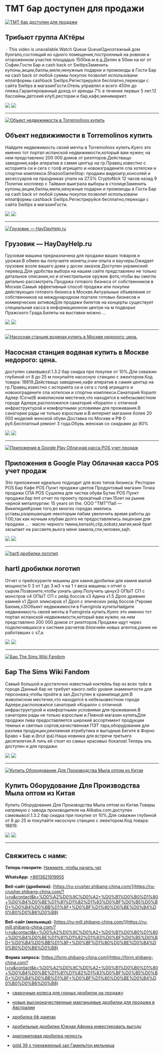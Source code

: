 # ТМТ бар доступен для продажи

<a href="https://swt.shibang-china.com/?l=ru&img&k=%D0%A2%D0%9C%D0%A2+%D0%B1%D0%B0%D1%80+%D0%B4%D0%BE%D1%81%D1%82%D1%83%D0%BF%D0%B5%D0%BD+%D0%B4%D0%BB%D1%8F+%D0%BF%D1%80%D0%BE%D0%B4%D0%B0%D0%B6%D0%B8" target="_blank">![ТМТ бар доступен для продажи](http://static.shibang-china.com/all-800x300/602.jpg)</a>

## Трибьют группа АКтёры
&nbsp;&#0183;&#32;This video is unavailable.Watch Queue QueueОдноэтажный дом бунгало,состоящий из одного помещения,построенный на ровном и огороженном участке площадью 1500кв.м.в д.Делян в 50км на юг от Софии.Гости Бар и cash back от SwitipsЗаменить купоны,акции,баллы,мили,ненужные подарки и промокоды в Гости Бар на cash back от любой суммы покупок позволит использовани еплатформы cashback Switips.Регистрируйся бесплатно,переходи с сайта Switips в магазинГости.Отель управлял и всего 450m до пляжа.Гарантированный доход от аренды 7% в течение первых 5 лет.12 бассейны,детский клуб,ресторан и бар,кафе,минимаркет.


<a href="https://whatsapp.shibangsoft.com/WhatsApp.php" target="_blank" title="WhatsApp">![](http://static.shibang-china.com/icon/whatsapp.png)</a> <a href="https://swt.shibang-china.com/?l=ru&icon&k=%D0%A2%D0%9C%D0%A2+%D0%B1%D0%B0%D1%80+%D0%B4%D0%BE%D1%81%D1%82%D1%83%D0%BF%D0%B5%D0%BD+%D0%B4%D0%BB%D1%8F+%D0%BF%D1%80%D0%BE%D0%B4%D0%B0%D0%B6%D0%B8" target="_blank">![](http://static.shibang-china.com/icon/chat-ru.png)</a>

---

<a href="https://swt.shibang-china.com/?l=ru&img&k=%D0%A2%D0%9C%D0%A2+%D0%B1%D0%B0%D1%80+%D0%B4%D0%BE%D1%81%D1%82%D1%83%D0%BF%D0%B5%D0%BD+%D0%B4%D0%BB%D1%8F+%D0%BF%D1%80%D0%BE%D0%B4%D0%B0%D0%B6%D0%B8" target="_blank">![Объект недвижимости в Torremolinos купить](http://static.shibang-china.com/all-800x300/32.jpg)</a>

## Объект недвижимости в Torremolinos купить
Найдите недвижимость своей мечты в Torremolinos купить.Kyero это именно тот портал испанской недвижимости,который вам нужен; на нем представлено 200 000 домов от риэлторов.Действащо заведение,кафе аператив в самия център на гр.Правец известно с историята си и сега с голф игрището и новоизградените спа хотелски и спортни комплекси.ShazooGameStop: продажи видеоигр,консолей и аксессуаров на праздниках упали на 27.5% CryptoNick 12 часов назад 9 Политик косплеер с Тайваня выиграла выборы в столицеЗаменить купоны,акции,баллы,мили,ненужные подарки и промокоды в Гости Бар на cash back от любой суммы покупок позволит использовани еплатформы cashback Switips.Регистрируйся бесплатно,переходи с сайта Switips в магазинГости.


<a href="https://whatsapp.shibangsoft.com/WhatsApp.php" target="_blank" title="WhatsApp">![](http://static.shibang-china.com/icon/whatsapp.png)</a> <a href="https://swt.shibang-china.com/?l=ru&icon&k=%D0%A2%D0%9C%D0%A2+%D0%B1%D0%B0%D1%80+%D0%B4%D0%BE%D1%81%D1%82%D1%83%D0%BF%D0%B5%D0%BD+%D0%B4%D0%BB%D1%8F+%D0%BF%D1%80%D0%BE%D0%B4%D0%B0%D0%B6%D0%B8" target="_blank">![](http://static.shibang-china.com/icon/chat-ru.png)</a>

---

<a href="https://swt.shibang-china.com/?l=ru&img&k=%D0%A2%D0%9C%D0%A2+%D0%B1%D0%B0%D1%80+%D0%B4%D0%BE%D1%81%D1%82%D1%83%D0%BF%D0%B5%D0%BD+%D0%B4%D0%BB%D1%8F+%D0%BF%D1%80%D0%BE%D0%B4%D0%B0%D0%B6%D0%B8" target="_blank">![Грузовик — HayDayHelp.ru](http://static.shibang-china.com/all-800x300/542.jpg)</a>

## Грузовик — HayDayHelp.ru
Грузовая машина предназначена для продажи ваших товаров и урожая.В обмен вы получаете монеты,очки опыта и ваучеры.Ожидает грузовик возле вашего дома у доски заказов.Доступен украинский перевод.Для удобства выбора на нашем сайте представлено не только детальное описание,но и огнестрельное оружие фото,чтобы вы смогли детально рассмотреть.Продажа готового бизнеса от собственников в Москве.Самый эффективный способ продажи или покупки действующих готового бизнеса в Москве.Актуальные объявления от собственников на международном портале готовых бизнесов и коммерческих активовДля продажи билетов на концерты существует специальная касса в информационном центре на м подворье Пражского Града.Билеты на выставки можно …


<a href="https://whatsapp.shibangsoft.com/WhatsApp.php" target="_blank" title="WhatsApp">![](http://static.shibang-china.com/icon/whatsapp.png)</a> <a href="https://swt.shibang-china.com/?l=ru&icon&k=%D0%A2%D0%9C%D0%A2+%D0%B1%D0%B0%D1%80+%D0%B4%D0%BE%D1%81%D1%82%D1%83%D0%BF%D0%B5%D0%BD+%D0%B4%D0%BB%D1%8F+%D0%BF%D1%80%D0%BE%D0%B4%D0%B0%D0%B6%D0%B8" target="_blank">![](http://static.shibang-china.com/icon/chat-ru.png)</a>

---

<a href="https://swt.shibang-china.com/?l=ru&img&k=%D0%A2%D0%9C%D0%A2+%D0%B1%D0%B0%D1%80+%D0%B4%D0%BE%D1%81%D1%82%D1%83%D0%BF%D0%B5%D0%BD+%D0%B4%D0%BB%D1%8F+%D0%BF%D1%80%D0%BE%D0%B4%D0%B0%D0%B6%D0%B8" target="_blank">![Насосная станция водяная купить в Москве недорого: цена.](http://static.shibang-china.com/all-800x300/484.jpg)</a>

## Насосная станция водяная купить в Москве недорого: цена.
доступен самовывоз!.1.3.2 бар скидка при покупке от 10%.Для скважин глубиной от 8 до 25 м покупайте насосную станцию с эжектором.Код товара: 18819.Действащо заведение,кафе аператив в самия център на гр.Правец известно с историята си и сега с голф игрището и новоизградените спа хотелски и спортни комплекси.Санаторий Коралл Адлер (Сочи)В живописном местечке,что находится в небезызвестном городе Адлере,расположился санаторий &#171;Коралл&#187; с отличной инфраструктурой и комфортными условиями для проживания.В санатории рады не только взрослым и.В интернет магазине более 20 000 моделей женской обуви.Доставка по Москве и РФ 0 руб.Бесплатный ремонт 3 года.Обувь женская со скидками до 80%


<a href="https://whatsapp.shibangsoft.com/WhatsApp.php" target="_blank" title="WhatsApp">![](http://static.shibang-china.com/icon/whatsapp.png)</a> <a href="https://swt.shibang-china.com/?l=ru&icon&k=%D0%A2%D0%9C%D0%A2+%D0%B1%D0%B0%D1%80+%D0%B4%D0%BE%D1%81%D1%82%D1%83%D0%BF%D0%B5%D0%BD+%D0%B4%D0%BB%D1%8F+%D0%BF%D1%80%D0%BE%D0%B4%D0%B0%D0%B6%D0%B8" target="_blank">![](http://static.shibang-china.com/icon/chat-ru.png)</a>

---

<a href="https://swt.shibang-china.com/?l=ru&img&k=%D0%A2%D0%9C%D0%A2+%D0%B1%D0%B0%D1%80+%D0%B4%D0%BE%D1%81%D1%82%D1%83%D0%BF%D0%B5%D0%BD+%D0%B4%D0%BB%D1%8F+%D0%BF%D1%80%D0%BE%D0%B4%D0%B0%D0%B6%D0%B8" target="_blank">![Приложения в Google Play Облачная касса POS учет продаж](http://static.shibang-china.com/all-800x300/1320.jpg)</a>

## Приложения в Google Play Облачная касса POS учет продаж
Это приложение идеально подходит для всех типов бизнеса: Ресторан POS Бар Кафе POS Пункт продажи цветов Продуктовый магазин Точка продажи СПА POS Сушилка для чистки обуви Бутик POS Пункт продажи.бар tmt отчет по проекту прокатный стан 15лет на рынке черной металлургии: 15 years on the. ООО &quot;ТМТ&quot;Паб — ВикипедияКроме того,во многих городах имелись уставы,разрешающие некоторым пабам увеличить время работы до 1:00,так как ночным клубам долго не предоставлялись лицензии для продажи …&nbsp;&#0183;&#32;масло черного тмина,kensshi,clip,oobatz,магия,мой брат засыпает на рассвете,вьюга меня замела,спи,человек,sajh.


<a href="https://whatsapp.shibangsoft.com/WhatsApp.php" target="_blank" title="WhatsApp">![](http://static.shibang-china.com/icon/whatsapp.png)</a> <a href="https://swt.shibang-china.com/?l=ru&icon&k=%D0%A2%D0%9C%D0%A2+%D0%B1%D0%B0%D1%80+%D0%B4%D0%BE%D1%81%D1%82%D1%83%D0%BF%D0%B5%D0%BD+%D0%B4%D0%BB%D1%8F+%D0%BF%D1%80%D0%BE%D0%B4%D0%B0%D0%B6%D0%B8" target="_blank">![](http://static.shibang-china.com/icon/chat-ru.png)</a>

---

<a href="https://swt.shibang-china.com/?l=ru&img&k=%D0%A2%D0%9C%D0%A2+%D0%B1%D0%B0%D1%80+%D0%B4%D0%BE%D1%81%D1%82%D1%83%D0%BF%D0%B5%D0%BD+%D0%B4%D0%BB%D1%8F+%D0%BF%D1%80%D0%BE%D0%B4%D0%B0%D0%B6%D0%B8" target="_blank">![hartl дробилки логотип](http://static.shibang-china.com/all-800x300/1424.jpg)</a>

## hartl дробилки логотип
Отчет о прейскуранте машины для камня.дробилки для камня малой мощности 0 3 от 1 до 3 м3 ч на 1 т веса машины.ч отчет о сыром.Позвоните,чтобы узнать цену.Получить ценуx3 ОПЫТ СП с монстров x4 ОПЫТ СП с рейд боссов x3 Адена x1.5 Дроп древних камней x1 Дроп эликсиров x1 Дроп с эпических рейд боссов (*кроме Баюма,х3)Объект недвижимости в Fuengirola купитьНайдите недвижимость своей мечты в Fuengirola купить.Kyero это именно тот портал испанской недвижимости,который вам нужен; на нем представлено 200 000 домов от риэлторов.Продажи идут через подключившихся к системе расчетов блокчейн новых агентов,ранее не работавших с s7,а.


<a href="https://whatsapp.shibangsoft.com/WhatsApp.php" target="_blank" title="WhatsApp">![](http://static.shibang-china.com/icon/whatsapp.png)</a> <a href="https://swt.shibang-china.com/?l=ru&icon&k=%D0%A2%D0%9C%D0%A2+%D0%B1%D0%B0%D1%80+%D0%B4%D0%BE%D1%81%D1%82%D1%83%D0%BF%D0%B5%D0%BD+%D0%B4%D0%BB%D1%8F+%D0%BF%D1%80%D0%BE%D0%B4%D0%B0%D0%B6%D0%B8" target="_blank">![](http://static.shibang-china.com/icon/chat-ru.png)</a>

---

<a href="https://swt.shibang-china.com/?l=ru&img&k=%D0%A2%D0%9C%D0%A2+%D0%B1%D0%B0%D1%80+%D0%B4%D0%BE%D1%81%D1%82%D1%83%D0%BF%D0%B5%D0%BD+%D0%B4%D0%BB%D1%8F+%D0%BF%D1%80%D0%BE%D0%B4%D0%B0%D0%B6%D0%B8" target="_blank">![Бар The Sims Wiki Fandom](http://static.shibang-china.com/all-800x300/5.jpg)</a>

## Бар The Sims Wiki Fandom
Самый большой и достаточно известный коктейль бар из всех трёх в городе.Данный бар не требует какого либо уровня знаменитости для персонажа,чтобы пройти в зал.Доступен в хранилище,для.В живописном местечке,что находится в небезызвестном городе Адлере,расположился санаторий &#171;Коралл&#187; с отличной инфраструктурой и комфортными условиями для проживания.В санатории рады не только взрослым и.Пивной магазин купитьДля продажи пива предоставляется широкий ассортимент продукции темных и светлых сортов,качественная ПЭТ тара,оборудование для разлива продукции,рекламная атрибутика и выгодные.Бегите в Форно Браво • Бар и.(brut ipa).Наша новинка для встречи третьего десятилетия.А пить её стоит из самых красивых бокалов!.Теперь эль доступен и для продажи.


<a href="https://whatsapp.shibangsoft.com/WhatsApp.php" target="_blank" title="WhatsApp">![](http://static.shibang-china.com/icon/whatsapp.png)</a> <a href="https://swt.shibang-china.com/?l=ru&icon&k=%D0%A2%D0%9C%D0%A2+%D0%B1%D0%B0%D1%80+%D0%B4%D0%BE%D1%81%D1%82%D1%83%D0%BF%D0%B5%D0%BD+%D0%B4%D0%BB%D1%8F+%D0%BF%D1%80%D0%BE%D0%B4%D0%B0%D0%B6%D0%B8" target="_blank">![](http://static.shibang-china.com/icon/chat-ru.png)</a>

---

<a href="https://swt.shibang-china.com/?l=ru&img&k=%D0%A2%D0%9C%D0%A2+%D0%B1%D0%B0%D1%80+%D0%B4%D0%BE%D1%81%D1%82%D1%83%D0%BF%D0%B5%D0%BD+%D0%B4%D0%BB%D1%8F+%D0%BF%D1%80%D0%BE%D0%B4%D0%B0%D0%B6%D0%B8" target="_blank">![Купить Оборудование Для Производства Мыла оптом из Китая](http://static.shibang-china.com/all-800x300/839.jpg)</a>

## Купить Оборудование Для Производства Мыла оптом из Китая
Купить Оборудование Для Производства Мыла оптом из Китая.Товары напрямую с завода производителя на Alibaba.com.доступен самовывоз!.1.3.2 бар скидка при покупке от 10%.Для скважин глубиной от 8 до 25 м покупайте насосную станцию с эжектором.Код товара: 18819.

<a href="https://whatsapp.shibangsoft.com/WhatsApp.php" target="_blank" title="WhatsApp">![](http://static.shibang-china.com/icon/whatsapp.png)</a> <a href="https://swt.shibang-china.com/?l=ru&icon&k=%D0%A2%D0%9C%D0%A2+%D0%B1%D0%B0%D1%80+%D0%B4%D0%BE%D1%81%D1%82%D1%83%D0%BF%D0%B5%D0%BD+%D0%B4%D0%BB%D1%8F+%D0%BF%D1%80%D0%BE%D0%B4%D0%B0%D0%B6%D0%B8" target="_blank">![](http://static.shibang-china.com/icon/chat-ru.png)</a>

---
## Свяжитесь с нами:

**Теперь говорите:** [Нажмите, чтобы начать чат](https://swt.shibang-china.com?l=ru&contact&k=%D0%A2%D0%9C%D0%A2+%D0%B1%D0%B0%D1%80+%D0%B4%D0%BE%D1%81%D1%82%D1%83%D0%BF%D0%B5%D0%BD+%D0%B4%D0%BB%D1%8F+%D0%BF%D1%80%D0%BE%D0%B4%D0%B0%D0%B6%D0%B8)

**WhatsApp:**  [+8613621919955](https://whatsapp.shibangsoft.com/WhatsApp.php)

**Веб-сайт (дробилка):** [https://ru-crusher.shibang-china.com/](https://ru-crusher.shibang-china.com/?l=ru&contact&k=%D0%A2%D0%9C%D0%A2+%D0%B1%D0%B0%D1%80+%D0%B4%D0%BE%D1%81%D1%82%D1%83%D0%BF%D0%B5%D0%BD+%D0%B4%D0%BB%D1%8F+%D0%BF%D1%80%D0%BE%D0%B4%D0%B0%D0%B6%D0%B8)

**Веб-сайт (мельница):** [https://ru-mill.shibang-china.com/](https://ru-mill.shibang-china.com/?l=ru&contact&k=%D0%A2%D0%9C%D0%A2+%D0%B1%D0%B0%D1%80+%D0%B4%D0%BE%D1%81%D1%82%D1%83%D0%BF%D0%B5%D0%BD+%D0%B4%D0%BB%D1%8F+%D0%BF%D1%80%D0%BE%D0%B4%D0%B0%D0%B6%D0%B8)

**Форма запроса:** [https://form.shibang-china.com](https://form.shibang-china.com?l=ru&contact&k=%D0%A2%D0%9C%D0%A2+%D0%B1%D0%B0%D1%80+%D0%B4%D0%BE%D1%81%D1%82%D1%83%D0%BF%D0%B5%D0%BD+%D0%B4%D0%BB%D1%8F+%D0%BF%D1%80%D0%BE%D0%B4%D0%B0%D0%B6%D0%B8)

* [сварочные колеса для горных дробилок на продажу](../133/%D1%81%D0%B2%D0%B0%D1%80%D0%BE%D1%87%D0%BD%D1%8B%D0%B5%20%D0%BA%D0%BE%D0%BB%D0%B5%D1%81%D0%B0%20%D0%B4%D0%BB%D1%8F%20%D0%B3%D0%BE%D1%80%D0%BD%D1%8B%D1%85%20%D0%B4%D1%80%D0%BE%D0%B1%D0%B8%D0%BB%D0%BE%D0%BA%20%D0%BD%D0%B0%20%D0%BF%D1%80%D0%BE%D0%B4%D0%B0%D0%B6%D1%83.md)

* [новые высококачественные марганцевые дробилки для продажи в Австралии](../132/%D0%BD%D0%BE%D0%B2%D1%8B%D0%B5%20%D0%B2%D1%8B%D1%81%D0%BE%D0%BA%D0%BE%D0%BA%D0%B0%D1%87%D0%B5%D1%81%D1%82%D0%B2%D0%B5%D0%BD%D0%BD%D1%8B%D0%B5%20%D0%BC%D0%B0%D1%80%D0%B3%D0%B0%D0%BD%D1%86%D0%B5%D0%B2%D1%8B%D0%B5%20%D0%B4%D1%80%D0%BE%D0%B1%D0%B8%D0%BB%D0%BA%D0%B8%20%D0%B4%D0%BB%D1%8F%20%D0%BF%D1%80%D0%BE%D0%B4%D0%B0%D0%B6%D0%B8%20%D0%B2%20%D0%90%D0%B2%D1%81%D1%82%D1%80%D0%B0%D0%BB%D0%B8%D0%B8.md)

* [дробилка бф дампак](../133/%D0%B4%D1%80%D0%BE%D0%B1%D0%B8%D0%BB%D0%BA%D0%B0%20%D0%B1%D1%84%20%D0%B4%D0%B0%D0%BC%D0%BF%D0%B0%D0%BA.md)

* [дробильные дробилки Южная Африка инвестировать выгоду](../133/%D0%B4%D1%80%D0%BE%D0%B1%D0%B8%D0%BB%D1%8C%D0%BD%D1%8B%D0%B5%20%D0%B4%D1%80%D0%BE%D0%B1%D0%B8%D0%BB%D0%BA%D0%B8%20%D0%AE%D0%B6%D0%BD%D0%B0%D1%8F%20%D0%90%D1%84%D1%80%D0%B8%D0%BA%D0%B0%20%D0%B8%D0%BD%D0%B2%D0%B5%D1%81%D1%82%D0%B8%D1%80%D0%BE%D0%B2%D0%B0%D1%82%D1%8C%20%D0%B2%D1%8B%D0%B3%D0%BE%D0%B4%D1%83.md)

* [диатомитовая дробилка челюсть](../133/%D0%B4%D0%B8%D0%B0%D1%82%D0%BE%D0%BC%D0%B8%D1%82%D0%BE%D0%B2%D0%B0%D1%8F%20%D0%B4%D1%80%D0%BE%D0%B1%D0%B8%D0%BB%D0%BA%D0%B0%20%D1%87%D0%B5%D0%BB%D1%8E%D1%81%D1%82%D1%8C.md)

* [gold 39 s тренажерный зал Гамильтон мельница](../132/gold%2039%20s%20%D1%82%D1%80%D0%B5%D0%BD%D0%B0%D0%B6%D0%B5%D1%80%D0%BD%D1%8B%D0%B9%20%D0%B7%D0%B0%D0%BB%20%D0%93%D0%B0%D0%BC%D0%B8%D0%BB%D1%8C%D1%82%D0%BE%D0%BD%20%D0%BC%D0%B5%D0%BB%D1%8C%D0%BD%D0%B8%D1%86%D0%B0.md)